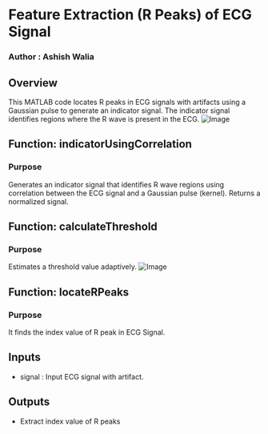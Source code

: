 # Feature Extraction (R Peaks) of ECG Signal
### Author : Ashish Walia
## Overview
This MATLAB code locates R peaks in ECG signals with artifacts using a Gaussian pulse to generate an indicator signal. The indicator signal identifies regions where the R wave is present in the ECG.
![Image](https://github.com/user-attachments/assets/3cddf381-63f3-4df6-bb88-ec5acd824d9d)

## Function: indicatorUsingCorrelation
### Purpose
Generates an indicator signal that identifies R wave regions using correlation between the ECG signal and a Gaussian pulse (kernel). Returns a normalized signal.

## Function: calculateThreshold
### Purpose
Estimates a threshold value adaptively.
![Image](https://github.com/user-attachments/assets/b3fc7135-4c27-4265-8891-e99a34eb36b9)

## Function: locateRPeaks
### Purpose
It finds the index value of R peak in ECG Signal.

## Inputs
- signal : Input ECG signal with artifact.

## Outputs
- Extract index value of R peaks



